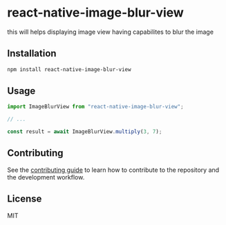 # react-native-image-blur-view

this will helps displaying image view having capabilites to blur the image

## Installation

```sh
npm install react-native-image-blur-view
```

## Usage

```js
import ImageBlurView from "react-native-image-blur-view";

// ...

const result = await ImageBlurView.multiply(3, 7);
```

## Contributing

See the [contributing guide](CONTRIBUTING.md) to learn how to contribute to the repository and the development workflow.

## License

MIT
